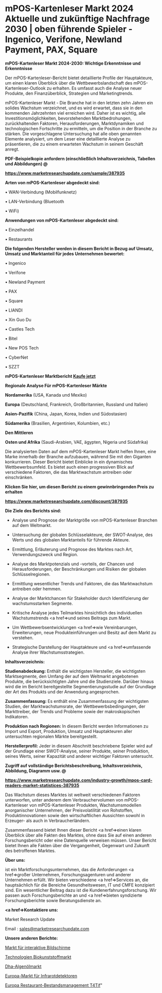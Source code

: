 # mPOS-Kartenleser Markt 2024 Aktuelle und zukünftige Nachfrage 2030 | oben führende Spieler - Ingenico, Verifone, Newland Payment, PAX, Square

<strong>mPOS-Kartenleser Markt 2024-2030: Wichtige Erkenntnisse und Erkenntnisse</strong>

Der mPOS-Kartenleser-Bericht bietet detaillierte Profile der Hauptakteure, um einen klaren Überblick über die Wettbewerbslandschaft des mPOS-Kartenleser-Outlook zu erhalten. Es umfasst auch die Analyse neuer Produkte, den Finanzüberblick, Strategien und Marketingtrends.

mPOS-Kartenleser Markt - Die Branche hat in den letzten zehn Jahren ein solides Wachstum verzeichnet, und es wird erwartet, dass sie in den kommenden Jahrzehnten viel erreichen wird. Daher ist es wichtig, alle Investitionsmöglichkeiten, bevorstehenden Marktbedrohungen, zurückhaltenden Faktoren, Herausforderungen, Marktdynamiken und technologischen Fortschritte zu ermitteln, um die Position in der Branche zu stärken. Die vorgeschlagene Untersuchung hat alle oben genannten Elemente analysiert, um dem Leser eine detaillierte Analyse zu präsentieren, die zu einem erwarteten Wachstum in seinem Geschäft anregt.



<strong><b>PDF-Beispielkopie anfordern (einschließlich Inhaltsverzeichnis, Tabellen und Abbildungen) @ </b></strong>

<strong><a href=https://www.marketresearchupdate.com/sample/387935>

<strong>https://www.marketresearchupdate.com/sample/387935</u></a></strong></strong>



<strong>Arten von mPOS-Kartenleser abgedeckt sind:</strong>

• WAN-Verbindung (Mobilfunknetz)

• LAN-Verbindung (Bluetooth

• WiFi)



<strong>Anwendungen von mPOS-Kartenleser abgedeckt sind:</strong>

• Einzelhandel

• Restaurants



<strong>Die folgenden Hersteller werden in diesem Bericht in Bezug auf Umsatz, Umsatz und Marktanteil für jedes Unternehmen bewertet:</strong>

• Ingenico

• Verifone

• Newland Payment

• PAX

• Square

• LIANDI

• Xin Guo Du

• Castles Tech

• Bitel

• New POS Tech

• CyberNet

• SZZT



<strong>mPOS-Kartenleser Marktbericht <a href=https://www.marketresearchupdate.com/buynow/387935>Kaufe jetzt</a></strong>



<strong>Regionale Analyse Für mPOS-Kartenleser Märkte</strong>



<strong>Nordamerika</strong> (USA, Kanada und Mexiko)



<strong>Europa</strong> (Deutschland, Frankreich, Großbritannien, Russland und Italien)



<strong>Asien-Pazifik</strong> (China, Japan, Korea, Indien und Südostasien)



<strong>Südamerika</strong> (Brasilien, Argentinien, Kolumbien, etc.)



<strong>Den Mittleren</strong> 

<strong>Osten und Afrika</strong> (Saudi-Arabien, VAE, ägypten, Nigeria und Südafrika)

Die analysierten Daten auf dem mPOS-Kartenleser Markt helfen Ihnen, eine Marke innerhalb der Branche aufzubauen, während Sie mit den Giganten konkurrieren. Dieser Bericht bietet Einblicke in ein dynamisches Wettbewerbsumfeld. Es bietet auch einen progressiven Blick auf verschiedene Faktoren, die das Marktwachstum antreiben oder einschränken.



<strong>Klicken Sie hier, um diesen Bericht zu einem gewinnbringenden Preis zu erhalten
</strong>

<strong><a href=https://www.marketresearchupdate.com/discount/387935>https://www.marketresearchupdate.com/discount/387935</b></u></strong></a>



<strong>Die Ziele des Berichts sind:</strong>

- Analyse und Prognose der Marktgröße von mPOS-Kartenleser Branchen auf dem Weltmarkt.

- Untersuchung der globalen Schlüsselakteure, der SWOT-Analyse, des Werts und des globalen Marktanteils für führende Akteure.

- Ermittlung, Erläuterung und Prognose des Marktes nach Art, Verwendungszweck und Region.

- Analyse des Marktpotenzials und -vorteils, der Chancen und Herausforderungen, der Beschränkungen und Risiken der globalen Schlüsselregionen.

- Ermittlung wesentlicher Trends und Faktoren, die das Marktwachstum antreiben oder hemmen.

- Analyse der Marktchancen für Stakeholder durch Identifizierung der wachstumsstarken Segmente.

- Kritische Analyse jedes Teilmarktes hinsichtlich des individuellen Wachstumstrends <a href=>und</a> seines Beitrags zum Markt.

- Um Wettbewerbsentwicklungen <a href=>wie</a> Vereinbarungen, Erweiterungen, neue Produkteinführungen und Besitz auf dem Markt zu verstehen.

- Strategische Darstellung der Hauptakteure und <a href=>umfas</a>sende Analyse ihrer Wachstumsstrategien.



<strong>Inhaltsverzeichnis:</strong>



<strong>Studienabdeckung:</strong> Enthält die wichtigsten Hersteller, die wichtigsten Marktsegmente, den Umfang der auf dem Weltmarkt angebotenen Produkte, die berücksichtigten Jahre und die Studienziele. Darüber hinaus wird die im Bericht bereitgestellte Segmentierungsstudie auf der Grundlage der Art des Produkts und der Anwendung angesprochen.



<strong>Zusammenfassung:</strong> Es enthält eine Zusammenfassung der wichtigsten Studien, der Marktwachstumsrate, der Wettbewerbsbedingungen, der Markttreiber, der Trends und Probleme sowie der makroskopischen Indikatoren.



<strong>Produktion nach Regionen:</strong> In diesem Bericht werden Informationen zu Import und Export, Produktion, Umsatz und Hauptakteuren aller untersuchten regionalen Märkte bereitgestellt.



<strong>Herstellerprofil:</strong> Jeder in diesem Abschnitt beschriebene Spieler wird auf der Grundlage einer SWOT-Analyse, seiner Produkte, seiner Produktion, seines Werts, seiner Kapazität und anderer wichtiger Faktoren untersucht.



<strong><b>Zugriff auf vollständige Berichtsbeschreibung, Inhaltsverzeichnis, Abbildung, Diagramm usw. @ </b></strong>

<strong><a href=https://www.marketresearchupdate.com/industry-growth/mpos-card-readers-market-statistices-387935>https://www.marketresearchupdate.com/industry-growth/mpos-card-readers-market-statistices-387935</a></strong>

Das Wachstum dieses Marktes ist weltweit verschiedenen Faktoren unterworfen, unter anderem dem Verbrauchervolumen von mPOS-Kartenleser von mPOS-Kartenleser Produkten, Wachstumsmodellen anorganischer Unternehmen, der Preisvolatilität von Rohstoffen, Produktinnovationen sowie den wirtschaftlichen Aussichten sowohl in Erzeuger- als auch in Verbraucherländern.

Zusammenfassend bietet Ihnen dieser Bericht <a href=>einen</a> klaren Überblick über alle Fakten des Marktes, ohne dass Sie auf einen anderen Forschungsbericht oder eine Datenquelle verweisen müssen. Unser Bericht bietet Ihnen alle Fakten über die Vergangenheit, Gegenwart und Zukunft des betroffenen Marktes.



<strong>Über uns:</strong>

 ist ein Marktforschungsunternehmen, das die Anforderungen <a href=>großer</a> Unternehmen, Forschungsagenturen und anderer Unternehmen erfüllt. Wir bieten verschiedene <a href=>Services</a> an, die hauptsächlich für die Bereiche Gesundheitswesen, IT und CMFE konzipiert sind. Ein wesentlicher Beitrag dazu ist die Kundenerfahrungsforschung. Wir passen auch Forschungsberichte an und <a href=>bieten</a> syndizierte Forschungsberichte sowie Beratungsdienste an.



<strong><a href=>Kontaktiere uns:</a></strong>

Market Research Update

Email : sales@marketresearchupdate.com



<strong>Unsere anderen Berichte:</strong>

<a href=https://www.linkedin.com/pulse/interactive-display-screens-market-2023-trends>Markt für interaktive Bildschirme</a>

<a href=https://www.linkedin.com/pulse/technologies-bioplastics-market-size-industry>Technologien Biokunststoffmarkt</a>

<a href=https://www.linkedin.com/pulse/dha-algae-oil-market-report-2023-top-company-trends-future>Dha-Algenölmarkt</a>

<a href=https://www.linkedin.com/pulse/europe-infrared-detector-market-2030-future>Europa-Markt für Infrarotdetektoren</a>

<a href=https://www.linkedin.com/pulse/europe-restaurant-inventory-management-t4tif/>Europa Restaurant-Bestandsmanagement T4Tif</a>"
